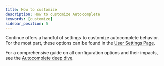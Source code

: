 ```yaml
---
title: How to customize
description: How to customize Autocomplete
keywords: [customize]
sidebar_position: 5
---
```


Continue offers a handful of settings to customize autocomplete behavior. For the most part, these options can be found in the [User Settings Page](../customize/settings.md).

For a comprehensive guide on all configuration options and their impacts, see the [Autocomplete deep dive](../customize/deep-dives/autocomplete.mdx).
